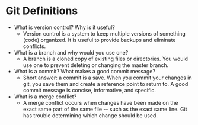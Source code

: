 # Git Definitions

* What is version control?  Why is it useful?
    - Version control is a system to keep multiple versions of something (code) organized. It is useful to provide backups and eliminate conflicts.
* What is a branch and why would you use one?
    - A branch is a cloned copy of existing files or directories. You would use one to prevent deleting or changing the master branch.
* What is a commit? What makes a good commit message?
    - Short answer: a commit is a save. When you commit your changes in git, you save them and create a reference point to return to. A good commit message is concise, informative, and specific.
* What is a merge conflict?
    - A merge conflict occurs when changes have been made on the exact same part of the same file -- such as the exact same line. Git has trouble determining which change should be used.